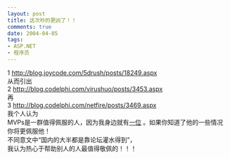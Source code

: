 ```yaml
---
layout: post
title: 这次吵的更凶了！！
comments: true
date: 2004-04-05
tags:
- ASP.NET
- 程序员
---
```


<p>1 <a href="http://blog.joycode.com/5drush/posts/18249.aspx">http://blog.joycode.com/5drush/posts/18249.aspx</a><br />从而引出<br />2 <a href="http://blog.codelphi.com/virushuo/posts/3453.aspx">http://blog.codelphi.com/virushuo/posts/3453.aspx</a><br />再<br />3 <a href="http://blog.codelphi.com/netfire/posts/3469.aspx">http://blog.codelphi.com/netfire/posts/3469.aspx</a><br />我个人认为<br />MVPs是一群值得佩服的人，因为我身边就有<a href="http://www.webdiyer.com">一位</a> 。如果你知道了他的一些情况你将更佩服他！<br />不同意文中“国内的大半都是靠论坛灌水得到”，<br />我认为热心于帮助别人的人最值得敬佩的！！！</p>				
